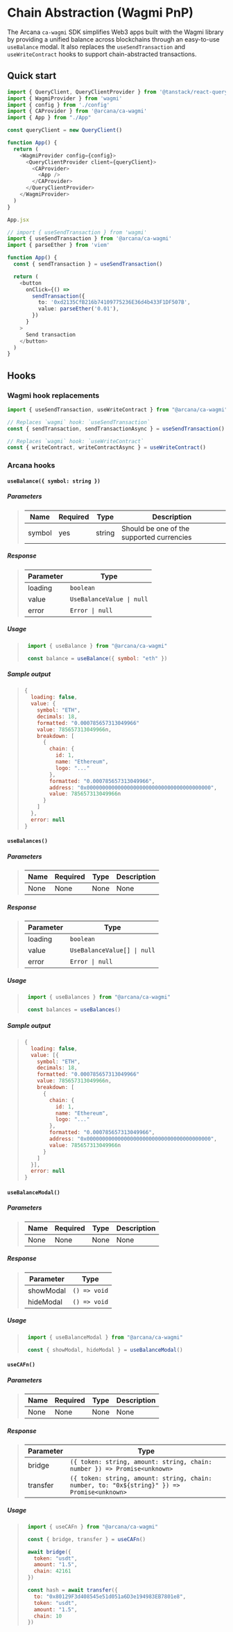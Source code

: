 # Chain Abstraction (Wagmi PnP)

The Arcana `ca-wagmi` SDK simplifies Web3 apps built with the Wagmi library by providing a unified balance across blockchains through an easy-to-use `useBalance` modal. It also replaces the `useSendTransaction` and `useWriteContract` hooks to support chain-abstracted transactions. 

## Quick start

```ts
import { QueryClient, QueryClientProvider } from '@tanstack/react-query'
import { WagmiProvider } from 'wagmi'
import { config } from './config'
import { CAProvider } from '@arcana/ca-wagmi'
import { App } from "./App"

const queryClient = new QueryClient()

function App() {
  return (
    <WagmiProvider config={config}>
      <QueryClientProvider client={queryClient}>
        <CAProvider>
          <App />
        </CAProvider>
      </QueryClientProvider>
    </WagmiProvider>
  )
}
```

```ts
App.jsx

// import { useSendTransaction } from 'wagmi'
import { useSendTransaction } from '@arcana/ca-wagmi'
import { parseEther } from 'viem'

function App() {
  const { sendTransaction } = useSendTransaction()

  return (
    <button
      onClick={() =>
        sendTransaction({
          to: '0xd2135CfB216b74109775236E36d4b433F1DF507B',
          value: parseEther('0.01'),
        })
      }
    >
      Send transaction
    </button>
  )
}
```

## Hooks

### Wagmi hook replacements

```ts
import { useSendTransaction, useWriteContract } from "@arcana/ca-wagmi"

// Replaces `wagmi` hook: `useSendTransaction`
const { sendTransaction, sendTransactionAsync } = useSendTransaction() 

// Replaces `wagmi` hook: `useWriteContract`
const { writeContract, writeContractAsync } = useWriteContract() 
```

### Arcana hooks

#### `useBalance({ symbol: string })`

##### Parameters

> |  Name  | Required |  Type  |                Description                |
> |--------|----------|--------|-------------------------------------------|
> | symbol |   yes    | string | Should be one of the supported currencies |

##### Response

> | Parameter   |            Type           |
> |-------------|---------------------------|
> | loading     |         `boolean`         |
> | value       | `UseBalanceValue \| null` |
> | error       |      `Error \| null`      |

##### Usage

> ```javascript
>  import { useBalance } from "@arcana/ca-wagmi"
>
>  const balance = useBalance({ symbol: "eth" })
> ```

##### Sample output

> ```js
> {
>   loading: false,
>   value: {
>     symbol: "ETH",
>     decimals: 18,
>     formatted: "0.000785657313049966"
>     value: 785657313049966n,
>     breakdown: [
>       {
>         chain: {
>           id: 1,
>           name: "Ethereum",
>           logo: "..."
>         },
>         formatted: "0.000785657313049966",
>         address: "0x0000000000000000000000000000000000000000",
>         value: 785657313049966n
>       }
>     ]
>   },
>   error: null
> }
> ```

#### `useBalances()`

##### Parameters

> |  Name  | Required |  Type  | Description |
> |--------|----------|--------|-------------|
> |  None  |   None   |  None  |     None    |

##### Response

> | Parameter   |           Type              |
> |-------------|-----------------------------|
> | loading     |         `boolean`           |
> | value       | `UseBalanceValue[] \| null` |
> | error       |       `Error \| null`       |

##### Usage

> ```javascript
>  import { useBalances } from "@arcana/ca-wagmi"
>
>  const balances = useBalances()
> ```

##### Sample output

> ```js
> {
>   loading: false,
>   value: [{
>     symbol: "ETH",
>     decimals: 18,
>     formatted: "0.000785657313049966"
>     value: 785657313049966n,
>     breakdown: [
>       {
>         chain: {
>           id: 1,
>           name: "Ethereum",
>           logo: "..."
>         },
>         formatted: "0.000785657313049966",
>         address: "0x0000000000000000000000000000000000000000",
>         value: 785657313049966n
>       }
>     ]
>   }],
>   error: null
> } 
> ```

#### `useBalanceModal()`

##### Parameters

> | Name | Required | Type | Description |
> |------|----------|------|-------------|
> | None |   None   | None |     None    |

##### Response

> |   Parameter   |     Type     |
> |---------------|--------------|
> | showModal     | `() => void` |
> | hideModal     | `() => void` |

##### Usage

> ```javascript
>  import { useBalanceModal } from "@arcana/ca-wagmi"
>
>  const { showModal, hideModal } = useBalanceModal()
> ```

#### `useCAFn()`

##### Parameters

> | Name | Required | Type | Description |
> |------|----------|------|-------------|
> | None |   None   | None |     None    |

##### Response

> |  Parameter |                                    Type                                  |
> |------------|--------------------------------------------------------------------------|
> | bridge     | `({ token: string, amount: string, chain: number }) => Promise<unknown>` |
> | transfer   | `({ token: string, amount: string, chain: number, to: "0x${string}" }) => Promise<unknown>` |

##### Usage

> ```javascript
>  import { useCAFn } from "@arcana/ca-wagmi"
>
>  const { bridge, transfer } = useCAFn()
> 
>  await bridge({
>    token: "usdt",
>    amount: "1.5",
>    chain: 42161
>  })
> 
>  const hash = await transfer({
>    to: "0x80129F3d408545e51d051a6D3e194983EB7801e8",
>    token: "usdt",
>    amount: "1.5",
>    chain: 10
>  })
> ```
